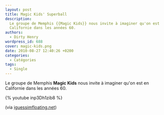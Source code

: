 ```yaml
---
layout: post
title: Magic Kids' Superball
description:
  Le groupe de Memphis {{Magic Kids}} nous invite à imaginer qu'on est en
  Californie dans les années 60.
authors:
  - Dirty Henry
wordpress_id: 688
cover: magic-kids.png
date: 2010-08-27 12:40:26 +0200
categories:
  - Catégories
tags:
  - Single
---
```


Le groupe de Memphis **Magic Kids** nous invite à imaginer qu'on est en
Californie dans les années 60.

{% youtube inp3Dh1zib8 %}

(via
[iguessimfloating.net](http://www.iguessimfloating.net/2010/08/video-magic-kids-superball.html))
